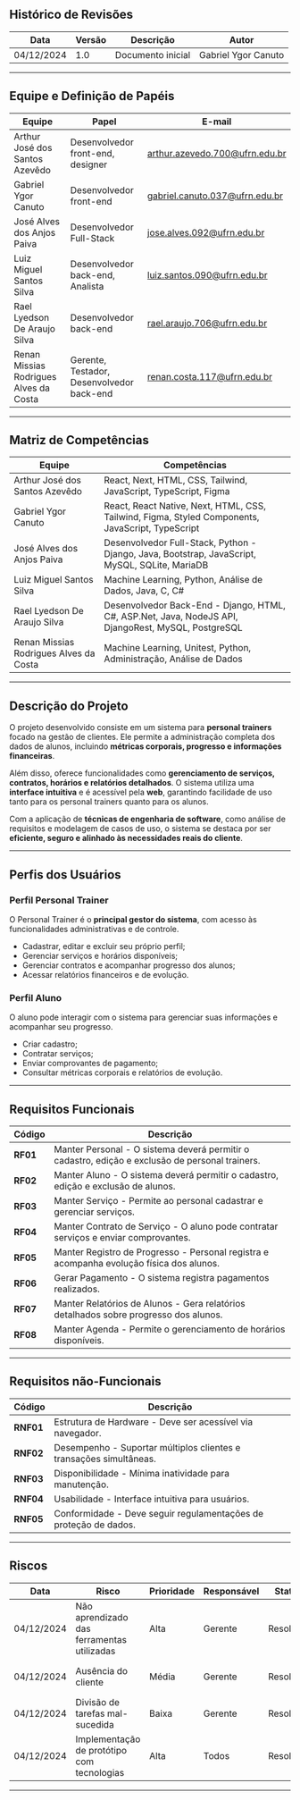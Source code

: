 ## Histórico de Revisões

| Data       | Versão | Descrição            | Autor                  |
|------------|--------|---------------------|------------------------|
| 04/12/2024 | 1.0    | Documento inicial  | Gabriel Ygor Canuto    |

---

## Equipe e Definição de Papéis

| Equipe                               | Papel                                  | E-mail                                    |
|--------------------------------------|----------------------------------------|-------------------------------------------|
| Arthur José dos Santos Azevêdo     | Desenvolvedor front-end, designer     | arthur.azevedo.700@ufrn.edu.br           |
| Gabriel Ygor Canuto                 | Desenvolvedor front-end               | gabriel.canuto.037@ufrn.edu.br           |
| José Alves dos Anjos Paiva         | Desenvolvedor Full-Stack              | jose.alves.092@ufrn.edu.br               |
| Luiz Miguel Santos Silva            | Desenvolvedor back-end, Analista      | luiz.santos.090@ufrn.edu.br              |
| Rael Lyedson De Araujo Silva        | Desenvolvedor back-end                | rael.araujo.706@ufrn.edu.br              |
| Renan Missias Rodrigues Alves da Costa | Gerente, Testador, Desenvolvedor back-end | renan.costa.117@ufrn.edu.br |

---

## Matriz de Competências

| Equipe                                | Competências                                                                 |
|---------------------------------------|-----------------------------------------------------------------------------|
| Arthur José dos Santos Azevêdo      | React, Next, HTML, CSS, Tailwind, JavaScript, TypeScript, Figma             |
| Gabriel Ygor Canuto                  | React, React Native, Next, HTML, CSS, Tailwind, Figma, Styled Components, JavaScript, TypeScript |
| José Alves dos Anjos Paiva          | Desenvolvedor Full-Stack, Python - Django, Java, Bootstrap, JavaScript, MySQL, SQLite, MariaDB |
| Luiz Miguel Santos Silva             | Machine Learning, Python, Análise de Dados, Java, C, C#                    |
| Rael Lyedson De Araujo Silva         | Desenvolvedor Back-End - Django, HTML, C#, ASP.Net, Java, NodeJS API, DjangoRest, MySQL, PostgreSQL |
| Renan Missias Rodrigues Alves da Costa | Machine Learning, Unitest, Python, Administração, Análise de Dados        |

---

## Descrição do Projeto

O projeto desenvolvido consiste em um sistema para **personal trainers** focado na gestão de clientes. Ele permite a administração completa dos dados de alunos, incluindo **métricas corporais, progresso e informações financeiras**. 

Além disso, oferece funcionalidades como **gerenciamento de serviços, contratos, horários e relatórios detalhados**. O sistema utiliza uma **interface intuitiva** e é acessível pela **web**, garantindo facilidade de uso tanto para os personal trainers quanto para os alunos.

Com a aplicação de **técnicas de engenharia de software**, como análise de requisitos e modelagem de casos de uso, o sistema se destaca por ser **eficiente, seguro e alinhado às necessidades reais do cliente**.

---

## Perfis dos Usuários

### **Perfil Personal Trainer**

O Personal Trainer é o **principal gestor do sistema**, com acesso às funcionalidades administrativas e de controle. 

- Cadastrar, editar e excluir seu próprio perfil;
- Gerenciar serviços e horários disponíveis;
- Gerenciar contratos e acompanhar progresso dos alunos;
- Acessar relatórios financeiros e de evolução.

### **Perfil Aluno**

O aluno pode interagir com o sistema para gerenciar suas informações e acompanhar seu progresso. 

- Criar cadastro;
- Contratar serviços;
- Enviar comprovantes de pagamento;
- Consultar métricas corporais e relatórios de evolução.

---

## Requisitos Funcionais

| Código | Descrição |
|--------|------------------------------------------------------------------|
| **RF01** | Manter Personal - O sistema deverá permitir o cadastro, edição e exclusão de personal trainers. |
| **RF02** | Manter Aluno - O sistema deverá permitir o cadastro, edição e exclusão de alunos. |
| **RF03** | Manter Serviço - Permite ao personal cadastrar e gerenciar serviços. |
| **RF04** | Manter Contrato de Serviço - O aluno pode contratar serviços e enviar comprovantes. |
| **RF05** | Manter Registro de Progresso - Personal registra e acompanha evolução física dos alunos. |
| **RF06** | Gerar Pagamento - O sistema registra pagamentos realizados. |
| **RF07** | Manter Relatórios de Alunos - Gera relatórios detalhados sobre progresso dos alunos. |
| **RF08** | Manter Agenda - Permite o gerenciamento de horários disponíveis. |

---

## Requisitos não-Funcionais

| Código  | Descrição |
|---------|---------------------------------------------------------------|
| **RNF01** | Estrutura de Hardware - Deve ser acessível via navegador. |
| **RNF02** | Desempenho - Suportar múltiplos clientes e transações simultâneas. |
| **RNF03** | Disponibilidade - Mínima inatividade para manutenção. |
| **RNF04** | Usabilidade - Interface intuitiva para usuários. |
| **RNF05** | Conformidade - Deve seguir regulamentações de proteção de dados. |

---

## Riscos

| Data       | Risco                                         | Prioridade | Responsável | Status    | Providência/Solução |
|------------|----------------------------------------------|------------|-------------|-----------|---------------------|
| 04/12/2024 | Não aprendizado das ferramentas utilizadas  | Alta       | Gerente     | Resolvido   | Reforçar estudos e aulas práticas. |
| 04/12/2024 | Ausência do cliente                         | Média      | Gerente     | Resolvido   | Planejar cronograma considerando agenda do cliente. |
| 04/12/2024 | Divisão de tarefas mal-sucedida            | Baixa      | Gerente     | Resolvido   | Acompanhar desenvolvimento da equipe. |
| 04/12/2024 | Implementação de protótipo com tecnologias | Alta       | Todos       | Resolvido | Encontrar tutoriais e implementar caso básico. |

---
